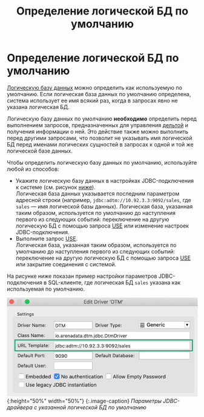 ﻿---
layout: default
title: Определение логической БД по умолчанию
nav_order: 1
parent: Другие функции
grand_parent: Работа с системой
has_children: false
has_toc: false
---

# Определение логической БД по умолчанию

[Логическую базу данных](../../../Обзор_понятий_компонентов_и_связей/Основные_понятия/Логическая_база_данных/Логическая_база_данных.md) 
можно определить как используемую по умолчанию. Если логическая база данных 
по умолчанию определена, система использует ее имя всякий раз, когда в запросах явно не указана 
логическая БД.

Логическую базу данных по умолчанию **необходимо** определить перед выполнением запросов, 
предназначенных для управления [дельтой](../../../Обзор_понятий_компонентов_и_связей/Основные_понятия/Дельта/Дельта.md) 
и получения информации о ней. Это действие также можно выполнить перед другими запросами, что позволит 
не указывать имя логической БД перед именами логических сущностей в запросах к одной и той же 
логической базе данных.

Чтобы определить логическую базу данных по умолчанию, используйте любой из способов:
*   Укажите логическую базу данных в настройках JDBC-подключения к системе (см. рисунок [ниже](#img_connection_settings)).  
    Логическая база данных указывается последним параметром адресной строки 
    (например, `jdbc:adtm://10.92.3.3:9092/sales`, где `sales` — имя логической базы данных). 
    Логическая база, указанная таким образом, используется по умолчанию до наступления первого 
    из следующих событий: переключение на другую логическую БД с помощью запроса 
    [USE](../../../Справочная_информация/Запросы_SQLplus/USE/USE.md) или изменение настроек 
    JDBC-подключения.
*   Выполните запрос [USE](../../../Справочная_информация/Запросы_SQLplus/USE/USE.md).  
    Логическая база, указанная таким образом, используется по умолчанию до наступления первого 
    из следующих событий: переключение на другую логическую БД с помощью запроса 
    [USE](../../../Справочная_информация/Запросы_SQLplus/USE/USE.md) или закрытие соединения с системой.
    
На рисунке ниже показан пример настройки параметров JDBC-подключения в SQL-клиенте, где логическая 
БД `sales` указана как используемая по умолчанию.

<a id="img_connection_settings"></a>
![](Настройки_подключения.png){:height="50%" width="50%"}
{:.image-caption}
*Параметры JDBC-драйвера с указанной логической БД по умолчанию*